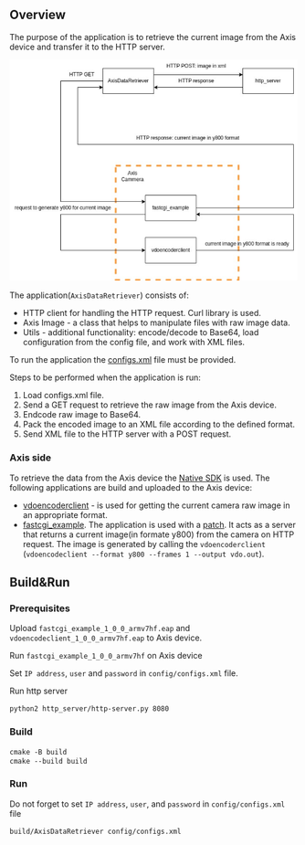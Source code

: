 ## Overview
The purpose of the application is to retrieve the current image from the Axis device and transfer it to the HTTP server.

![Scheme of the example](assets/overall_schema.jpg)

The application(`AxisDataRetriever`) consists of: 
* HTTP client for handling the HTTP request. Curl library is used.
* Axis Image - a class that helps to manipulate files with raw image data.
* Utils - additional functionality: encode/decode to Base64, load configuration from the config file, and work with XML files.

To run the application the [configs.xml](config/configs.xml) file must be provided.

Steps to be performed when the application is run:
1) Load configs.xml file.
2) Send a GET request to retrieve the raw image from the Axis device.
3) Endcode raw image to Base64.
4) Pack the encoded image to an XML file according to the defined format.
5) Send XML file to the HTTP server with a POST request.

### Axis side
To retrieve the data from the Axis device the [Native SDK](https://axiscommunications.github.io/acap-documentation/docs/api/native-sdk-api.html) is used.
The following applications are build and uploaded to the Axis device:

* [vdoencoderclient](https://github.com/AxisCommunications/acap-native-sdk-examples/tree/main/vdostream) - is used for getting the current camera raw image in an appropriate format.
* [fastcgi_example](https://github.com/AxisCommunications/acap-native-sdk-examples/tree/main/web-server-using-fastcgi). The application is used with a [patch](axis/fastcgi_example.patch). It acts as a server that returns a current image(in formate y800) from the camera on HTTP request. The image is generated by calling the `vdoencoderclient` (`vdoencodeclient --format y800 --frames 1 --output vdo.out`).

## Build&Run

### Prerequisites
Upload `fastcgi_example_1_0_0_armv7hf.eap` and `vdoencodeclient_1_0_0_armv7hf.eap` to Axis device.

Run `fastcgi_example_1_0_0_armv7hf` on Axis device

Set `IP address`, `user` and `password` in `config/configs.xml` file.

Run http server
```
python2 http_server/http-server.py 8080
```

### Build
```
cmake -B build
cmake --build build
```

### Run
Do not forget to set `IP address`, `user`, and `password` in `config/configs.xml` file

```
build/AxisDataRetriever config/configs.xml
```
